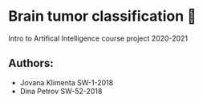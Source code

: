 # Brain tumor classification 🧠
Intro to Artifical Intelligence course project 2020-2021 

## Authors:
- Jovana Klimenta SW-1-2018
- Dina Petrov SW-52-2018

